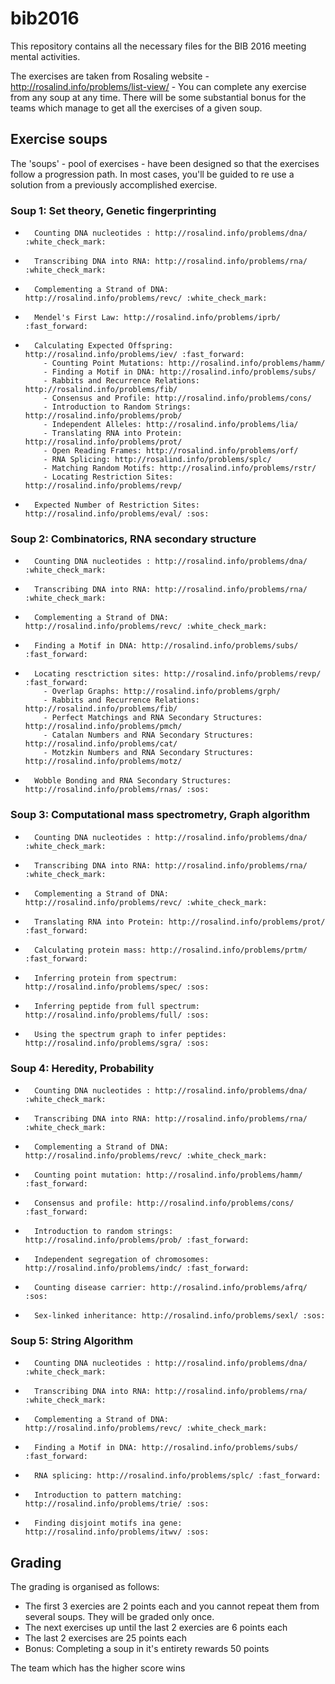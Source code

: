 # bib2016
This repository contains all the necessary files for the BIB 2016 meeting mental activities.

The exercises are taken from Rosaling website - http://rosalind.info/problems/list-view/ - 
You can complete any exercise from any soup at any time. 
There will be some substantial bonus for the teams which manage to get all the exercises of a given soup.

## Exercise soups

The 'soups' - pool of exercises - have been designed so that the exercises follow a progression path. 
In most cases, you'll be guided to re use a solution from a previously accomplished exercise.

### Soup 1: Set theory, Genetic fingerprinting

-       Counting DNA nucleotides : http://rosalind.info/problems/dna/ :white_check_mark:
-       Transcribing DNA into RNA: http://rosalind.info/problems/rna/ :white_check_mark:
-       Complementing a Strand of DNA: http://rosalind.info/problems/revc/ :white_check_mark:
-       Mendel's First Law: http://rosalind.info/problems/iprb/ :fast_forward:
-       Calculating Expected Offspring: http://rosalind.info/problems/iev/ :fast_forward:
          - Counting Point Mutations: http://rosalind.info/problems/hamm/
          - Finding a Motif in DNA: http://rosalind.info/problems/subs/
          - Rabbits and Recurrence Relations: http://rosalind.info/problems/fib/
          - Consensus and Profile: http://rosalind.info/problems/cons/
          - Introduction to Random Strings: http://rosalind.info/problems/prob/
          - Independent Alleles: http://rosalind.info/problems/lia/
          - Translating RNA into Protein: http://rosalind.info/problems/prot/
          - Open Reading Frames: http://rosalind.info/problems/orf/
          - RNA Splicing: http://rosalind.info/problems/splc/
          - Matching Random Motifs: http://rosalind.info/problems/rstr/
          - Locating Restriction Sites: http://rosalind.info/problems/revp/
-       Expected Number of Restriction Sites: http://rosalind.info/problems/eval/ :sos:

### Soup 2: Combinatorics, RNA secondary structure

-       Counting DNA nucleotides : http://rosalind.info/problems/dna/ :white_check_mark:
-       Transcribing DNA into RNA: http://rosalind.info/problems/rna/ :white_check_mark:
-       Complementing a Strand of DNA: http://rosalind.info/problems/revc/ :white_check_mark:
-       Finding a Motif in DNA: http://rosalind.info/problems/subs/ :fast_forward:
-       Locating resctriction sites: http://rosalind.info/problems/revp/ :fast_forward:
          - Overlap Graphs: http://rosalind.info/problems/grph/
          - Rabbits and Recurrence Relations: http://rosalind.info/problems/fib/
          - Perfect Matchings and RNA Secondary Structures: http://rosalind.info/problems/pmch/
          - Catalan Numbers and RNA Secondary Structures: http://rosalind.info/problems/cat/
          - Motzkin Numbers and RNA Secondary Structures: http://rosalind.info/problems/motz/
-       Wobble Bonding and RNA Secondary Structures: http://rosalind.info/problems/rnas/ :sos:

### Soup 3: Computational mass spectrometry, Graph algorithm

-       Counting DNA nucleotides : http://rosalind.info/problems/dna/ :white_check_mark:
-       Transcribing DNA into RNA: http://rosalind.info/problems/rna/ :white_check_mark:
-       Complementing a Strand of DNA: http://rosalind.info/problems/revc/ :white_check_mark:
-       Translating RNA into Protein: http://rosalind.info/problems/prot/ :fast_forward:
-       Calculating protein mass: http://rosalind.info/problems/prtm/ :fast_forward:
-       Inferring protein from spectrum: http://rosalind.info/problems/spec/ :sos:
-       Inferring peptide from full spectrum: http://rosalind.info/problems/full/ :sos:
-       Using the spectrum graph to infer peptides: http://rosalind.info/problems/sgra/ :sos:

### Soup 4: Heredity, Probability

-       Counting DNA nucleotides : http://rosalind.info/problems/dna/ :white_check_mark:
-       Transcribing DNA into RNA: http://rosalind.info/problems/rna/ :white_check_mark:
-       Complementing a Strand of DNA: http://rosalind.info/problems/revc/ :white_check_mark:
-       Counting point mutation: http://rosalind.info/problems/hamm/ :fast_forward:
-       Consensus and profile: http://rosalind.info/problems/cons/ :fast_forward:
-       Introduction to random strings: http://rosalind.info/problems/prob/ :fast_forward:
-       Independent segregation of chromosomes: http://rosalind.info/problems/indc/ :fast_forward:
-       Counting disease carrier: http://rosalind.info/problems/afrq/ :sos:
-       Sex-linked inheritance: http://rosalind.info/problems/sexl/ :sos:

### Soup 5: String Algorithm

-       Counting DNA nucleotides : http://rosalind.info/problems/dna/ :white_check_mark:
-       Transcribing DNA into RNA: http://rosalind.info/problems/rna/ :white_check_mark:
-       Complementing a Strand of DNA: http://rosalind.info/problems/revc/ :white_check_mark:
-       Finding a Motif in DNA: http://rosalind.info/problems/subs/ :fast_forward:
-       RNA splicing: http://rosalind.info/problems/splc/ :fast_forward:
-       Introduction to pattern matching: http://rosalind.info/problems/trie/ :sos:
-       Finding disjoint motifs ina gene: http://rosalind.info/problems/itwv/ :sos:


## Grading 

The grading is organised as follows:
- The first 3 exercies are 2 points each and you cannot repeat them from several soups. They will be graded only once.
- The next exercises up until the last 2 exercies are 6 points each
- The last 2 exercises are 25 points each
- Bonus: Completing a soup in it's entirety rewards 50 points

The team which has the higher score wins


